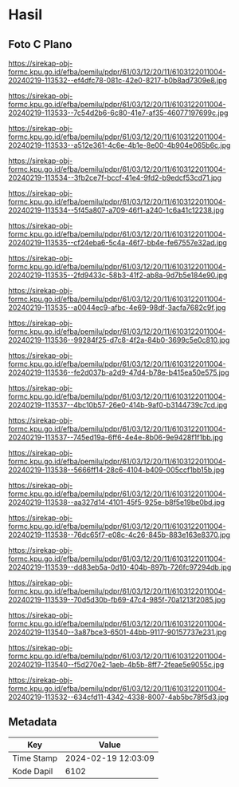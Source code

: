 # Hasil

## Foto C Plano

https://sirekap-obj-formc.kpu.go.id/efba/pemilu/pdpr/61/03/12/20/11/6103122011004-20240219-113532--ef4dfc78-081c-42e0-8217-b0b8ad7309e8.jpg

https://sirekap-obj-formc.kpu.go.id/efba/pemilu/pdpr/61/03/12/20/11/6103122011004-20240219-113533--7c54d2b6-6c80-41e7-af35-46077197699c.jpg

https://sirekap-obj-formc.kpu.go.id/efba/pemilu/pdpr/61/03/12/20/11/6103122011004-20240219-113533--a512e361-4c6e-4b1e-8e00-4b904e065b6c.jpg

https://sirekap-obj-formc.kpu.go.id/efba/pemilu/pdpr/61/03/12/20/11/6103122011004-20240219-113534--3fb2ce7f-bccf-41e4-9fd2-b9edcf53cd71.jpg

https://sirekap-obj-formc.kpu.go.id/efba/pemilu/pdpr/61/03/12/20/11/6103122011004-20240219-113534--5f45a807-a709-46f1-a240-1c6a41c12238.jpg

https://sirekap-obj-formc.kpu.go.id/efba/pemilu/pdpr/61/03/12/20/11/6103122011004-20240219-113535--cf24eba6-5c4a-46f7-bb4e-fe67557e32ad.jpg

https://sirekap-obj-formc.kpu.go.id/efba/pemilu/pdpr/61/03/12/20/11/6103122011004-20240219-113535--2fd9433c-58b3-41f2-ab8a-9d7b5e184e90.jpg

https://sirekap-obj-formc.kpu.go.id/efba/pemilu/pdpr/61/03/12/20/11/6103122011004-20240219-113535--a0044ec9-afbc-4e69-98df-3acfa7682c9f.jpg

https://sirekap-obj-formc.kpu.go.id/efba/pemilu/pdpr/61/03/12/20/11/6103122011004-20240219-113536--99284f25-d7c8-4f2a-84b0-3699c5e0c810.jpg

https://sirekap-obj-formc.kpu.go.id/efba/pemilu/pdpr/61/03/12/20/11/6103122011004-20240219-113536--fe2d037b-a2d9-47d4-b78e-b415ea50e575.jpg

https://sirekap-obj-formc.kpu.go.id/efba/pemilu/pdpr/61/03/12/20/11/6103122011004-20240219-113537--4bc10b57-26e0-414b-9af0-b3144739c7cd.jpg

https://sirekap-obj-formc.kpu.go.id/efba/pemilu/pdpr/61/03/12/20/11/6103122011004-20240219-113537--745ed19a-6ff6-4e4e-8b06-9e9428f1f1bb.jpg

https://sirekap-obj-formc.kpu.go.id/efba/pemilu/pdpr/61/03/12/20/11/6103122011004-20240219-113538--5666ff14-28c6-4104-b409-005ccf1bb15b.jpg

https://sirekap-obj-formc.kpu.go.id/efba/pemilu/pdpr/61/03/12/20/11/6103122011004-20240219-113538--aa327d14-4101-45f5-925e-b8f5e19be0bd.jpg

https://sirekap-obj-formc.kpu.go.id/efba/pemilu/pdpr/61/03/12/20/11/6103122011004-20240219-113538--76dc65f7-e08c-4c26-845b-883e163e8370.jpg

https://sirekap-obj-formc.kpu.go.id/efba/pemilu/pdpr/61/03/12/20/11/6103122011004-20240219-113539--dd83eb5a-0d10-404b-897b-726fc97294db.jpg

https://sirekap-obj-formc.kpu.go.id/efba/pemilu/pdpr/61/03/12/20/11/6103122011004-20240219-113539--70d5d30b-fb69-47c4-985f-70a1213f2085.jpg

https://sirekap-obj-formc.kpu.go.id/efba/pemilu/pdpr/61/03/12/20/11/6103122011004-20240219-113540--3a87bce3-6501-44bb-9117-90157737e231.jpg

https://sirekap-obj-formc.kpu.go.id/efba/pemilu/pdpr/61/03/12/20/11/6103122011004-20240219-113540--f5d270e2-1aeb-4b5b-8ff7-2feae5e9055c.jpg

https://sirekap-obj-formc.kpu.go.id/efba/pemilu/pdpr/61/03/12/20/11/6103122011004-20240219-113532--634cfd11-4342-4338-8007-4ab5bc78f5d3.jpg


## Metadata

| Key        | Value               |
| ---------- | ------------------- |
| Time Stamp | 2024-02-19 12:03:09 |
| Kode Dapil | 6102                |



